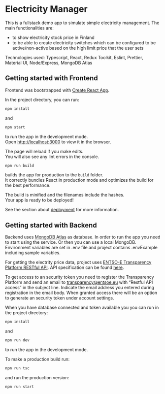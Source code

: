 # Electricity Manager

This is a fullstack demo app to simulate simple electricity management. The main functionalities are: 
- to show electricity stock price in Finland
- to be able to create electricity switches which can be configured to be active/non-active based on the high limit price that the user sets

Technologies used: Typescript, React, Redux Toolkit, Eslint, Prettier, Material UI, Node/Express, MongoDB Atlas

## Getting started with Frontend

Frontend was bootstrapped with [Create React App](https://github.com/facebook/create-react-app).

In the project directory, you can run:

```bash
npm install
```
and 

```bash
npm start
```

to run the app in the development mode.\
Open [http://localhost:3000](http://localhost:3000) to view it in the browser.

The page will reload if you make edits.\
You will also see any lint errors in the console.

```bash
npm run build
```

builds the app for production to the `build` folder.\
It correctly bundles React in production mode and optimizes the build for the best performance.

The build is minified and the filenames include the hashes.\
Your app is ready to be deployed!

See the section about [deployment](https://facebook.github.io/create-react-app/docs/deployment) for more information.

## Getting started with Backend

Backend uses [MongoDB Atlas](https://www.mongodb.com/atlas/database) as database. In order to run the app you need to start using the service. Or then you can use a local MongoDB. Environment variables are set in .env file and project contains .envExample including sample variables. 

For getting the electrity price data, project uses [ENTSO-E Transparency Platform RESTful API](https://transparency.entsoe.eu/). API specification can be found [here](https://transparency.entsoe.eu/content/static_content/Static%20content/web%20api/Guide.html).

To get access to an security token you need to register the Transparency Platform and send an email to transparency@entsoe.eu with “Restful API access” in the subject line. Indicate the email address you entered during registration in the email body. When granted access there will be an option to generate an security token under account settings.

When you have database connected and token available you you can run in the project directory:

```bash
npm install
```
and 

```bash
npm run dev
```

to run the app in the development mode.

To make a production build run: 

```bash
npm run tsc
```
and run the production version:

```bash
npm run start
```











